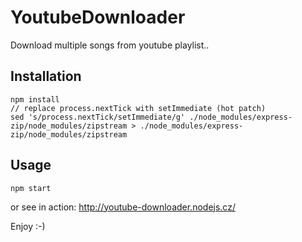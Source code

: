 YoutubeDownloader
=================

Download multiple songs from youtube playlist..


Installation
-----------

    npm install
    // replace process.nextTick with setImmediate (hot patch)
    sed 's/process.nextTick/setImmediate/g' ./node_modules/express-zip/node_modules/zipstream > ./node_modules/express-zip/node_modules/zipstream


Usage
-----

	npm start

or see in action: http://youtube-downloader.nodejs.cz/

Enjoy :-)

